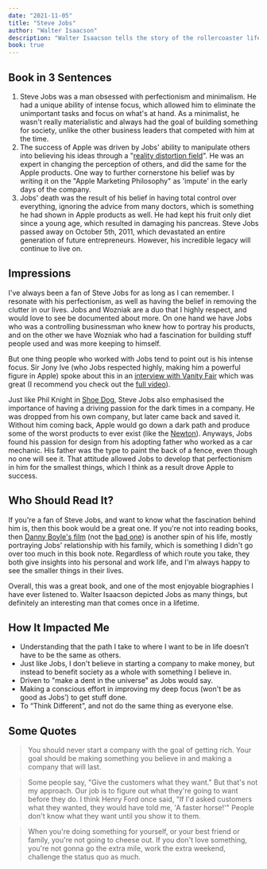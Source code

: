 ```yaml
---
date: "2021-11-05"
title: "Steve Jobs"
author: "Walter Isaacson"
description: "Walter Isaacson tells the story of the rollercoaster life and searingly intense personality of creative entrepreneur whose passion for perfection and ferocious drive revolutionized six industries: personal computers, animated movies, music, phones, tablet computing, and digital publishing."
book: true
---
```


## Book in 3 Sentences

1. Steve Jobs was a man obsessed with perfectionism and minimalism. He had a unique ability of intense focus, which allowed him to eliminate the unimportant tasks and focus on what's at hand. As a minimalist, he wasn't really materialistic and always had the goal of building something for society, unlike the other business leaders that competed with him at the time.
2. The success of Apple was driven by Jobs' ability to manipulate others into believing his ideas through a "[reality distortion field](https://en.wikipedia.org/wiki/Reality_distortion_field)". He was an expert in changing the perception of others, and did the same for the Apple products. One way to further cornerstone his belief was by writing it on the "Apple Marketing Philosophy" as 'impute' in the early days of the company.
3. Jobs' death was the result of his belief in having total control over everything, ignoring the advice from many doctors, which is something he had shown in Apple products as well. He had kept his fruit only diet since a young age, which resulted in damaging his pancreas. Steve Jobs passed away on October 5th, 2011, which devastated an entire generation of future entrepreneurs. However, his incredible legacy will continue to live on.

## Impressions

I've always been a fan of Steve Jobs for as long as I can remember. I resonate with his perfectionism, as well as having the belief in removing the clutter in our lives. Jobs and Wozniak are a duo that I highly respect, and would love to see be documented about more. On one hand we have Jobs who was a controlling businessman who knew how to portray his products, and on the other we have Wozniak who had a fascination for building stuff people used and was more keeping to himself.

But one thing people who worked with Jobs tend to point out is his intense focus. Sir Jony Ive (who Jobs respected highly, making him a powerful figure in Apple) spoke about this in an [interview with Vanity Fair](https://www.youtube.com/watch?v=2oksetv3i90) which was great (I recommend you check out the [full video](https://www.youtube.com/watch?v=ef69BUlge-A)).

Just like Phil Knight in [Shoe Dog](https://parsam.io/shoe-dog), Steve Jobs also emphasised the importance of having a driving passion for the dark times in a company. He was dropped from his own company, but later came back and saved it. Without him coming back, Apple would go down a dark path and produce some of the worst products to ever exist (like the [Newton](https://en.wikipedia.org/wiki/Apple_Newton)). Anyways, Jobs found his passion for design from his adopting father who worked as a car mechanic. His father was the type to paint the back of a fence, even though no one will see it. That attitude allowed Jobs to develop that perfectionism in him for the smallest things, which I think as a result drove Apple to success.

## Who Should Read It?

If you're a fan of Steve Jobs, and want to know what the fascination behind him is, then this book would be a great one. If you're not into reading books, then [Danny Boyle's film](<https://en.wikipedia.org/wiki/Steve_Jobs_(film)>) (not the [bad one](<https://en.wikipedia.org/wiki/Jobs_(film)>)) is another spin of his life, mostly portraying Jobs' relationship with his family, which is something I didn't go over too much in this book note. Regardless of which route you take, they both give insights into his personal and work life, and I'm always happy to see the smaller things in their lives.

Overall, this was a great book, and one of the most enjoyable biographies I have ever listened to. Walter Isaacson depicted Jobs as many things, but definitely an interesting man that comes once in a lifetime.

## How It Impacted Me

- Understanding that the path I take to where I want to be in life doesn’t have to be the same as others.
- Just like Jobs, I don't believe in starting a company to make money, but instead to benefit society as a whole with something I believe in.
- Driven to "make a dent in the universe" as Jobs would say.
- Making a conscious effort in improving my deep focus (won't be as good as Jobs’) to get stuff done.
- To “Think Different”, and not do the same thing as everyone else.

## Some Quotes

> You should never start a company with the goal of getting rich. Your goal should be making something you believe in and making a company that will last.

> Some people say, "Give the customers what they want." But that's not my approach. Our job is to figure out what they're going to want before they do. I think Henry Ford once said, "If I'd asked customers what they wanted, they would have told me, 'A faster horse!'" People don't know what they want until you show it to them.

> When you're doing something for yourself, or your best friend or family, you're not going to cheese out. If you don't love something, you're not gonna go the extra mile, work the extra weekend, challenge the status quo as much.
